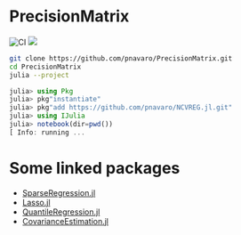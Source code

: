 # PrecisionMatrix

![CI](https://github.com/pnavaro/PrecisionMatrix/workflows/CI/badge.svg)
[![](https://img.shields.io/badge/docs-dev-blue.svg)](https://pnavaro.github.io/PrecisionMatrix/dev)

```bash
git clone https://github.com/pnavaro/PrecisionMatrix.git
cd PrecisionMatrix
julia --project
```

```julia
julia> using Pkg
julia> pkg"instantiate"
julia> pkg"add https://github.com/pnavaro/NCVREG.jl.git"
julia> using IJulia
julia> notebook(dir=pwd())
[ Info: running ...
```

# Some linked packages 

- [SparseRegression.jl](https://github.com/joshday/SparseRegression.jl)
- [Lasso.jl](https://github.com/JuliaStats/Lasso.jl)
- [QuantileRegression.jl](https://github.com/pkofod/QuantileRegression.jl)
- [CovarianceEstimation.jl](https://github.com/mateuszbaran/CovarianceEstimation.jl)
